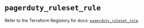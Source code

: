 # `pagerduty_ruleset_rule`

Refer to the Terraform Registory for docs: [`pagerduty_ruleset_rule`](https://registry.terraform.io/providers/pagerduty/pagerduty/3.4.0/docs/resources/ruleset_rule).
